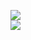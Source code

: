 [![](https://img.shields.io/badge/Made%20With-Github%20Spray-lightgrey.svg?style=for-the-badge&logo=github)](https://github.com/Annihil/github-spray#21891)  
[![](https://i.imgur.com/2DrTn0Z.gif)](https://github.com/Annihil/github-spray)